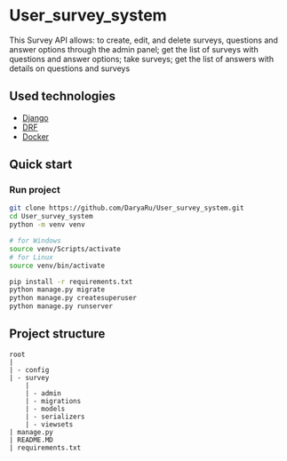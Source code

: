 # User_survey_system

This Survey API allows:
to create, edit, and delete surveys, questions and answer options through the admin panel;
get the list of surveys with questions and answer options;
take surveys;
get the list of answers with details on questions and surveys


## Used technologies

* [Django](https://djangodoc.ru/3.2/)
* [DRF](https://www.django-rest-framework.org/)
* [Docker](https://docs.docker.com/)


## Quick start

### Run project

```bash
git clone https://github.com/DaryaRu/User_survey_system.git
cd User_survey_system
python -m venv venv

# for Windows
source venv/Scripts/activate
# for Linux
source venv/bin/activate

pip install -r requirements.txt
python manage.py migrate
python manage.py createsuperuser
python manage.py runserver
```

## Project structure

```
root
|
| - config
| - survey
    |
    | - admin
    | - migrations
    | - models
    | - serializers
    | - viewsets
| manage.py
| README.MD
| requirements.txt
```